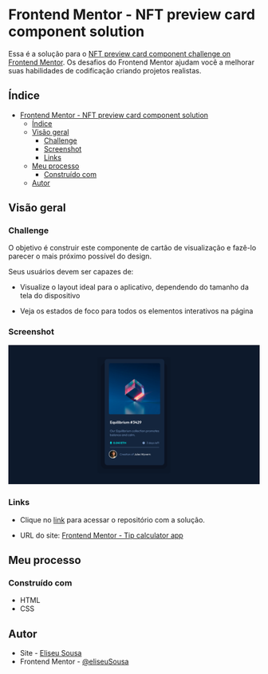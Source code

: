 # Frontend Mentor - NFT preview card component solution

Essa é a solução para o [NFT preview card component challenge on Frontend Mentor](https://www.frontendmentor.io/challenges/nft-preview-card-component-SbdUL_w0U). Os desafios do Frontend Mentor ajudam você a melhorar suas habilidades de codificação criando projetos realistas.

## Índice

- [Frontend Mentor - NFT preview card component solution](#frontend-mentor---nft-preview-card-component-solution)
  - [Índice](#índice)
  - [Visão geral](#visão-geral)
    - [Challenge](#challenge)
    - [Screenshot](#screenshot)
    - [Links](#links)
  - [Meu processo](#meu-processo)
    - [Construído com](#construído-com)
  - [Autor](#autor)

## Visão geral

### Challenge

O objetivo é construir este componente de cartão de visualização e fazê-lo parecer o mais próximo possível do design.

Seus usuários devem ser capazes de:

* Visualize o layout ideal para o aplicativo, dependendo do tamanho da tela do dispositivo

* Veja os estados de foco para todos os elementos interativos na página

### Screenshot

![](./nft-card.png)

### Links

- Clique no [link](https://github.com/eliseuSousa/nft-preview-card-component) para acessar o repositório com a solução.

- URL do site: [Frontend Mentor - Tip calculator app](https://eliseusousa.github.io/nft-preview-card-component/)


## Meu processo

### Construído com 
- HTML
- CSS

## Autor 
- Site - [Eliseu Sousa](https://eliseusousa.github.io/portfolio/)
- Frontend Mentor - [@eliseuSousa](https://www.frontendmentor.io/profile/eliseuSousa)
